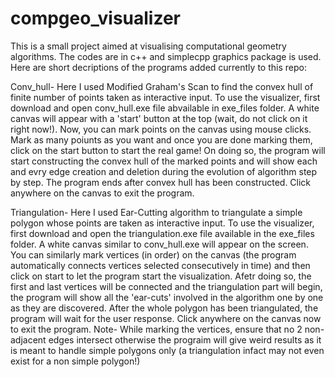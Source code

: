 # compgeo_visualizer
This is a small project aimed at visualising computational geometry algorithms. The codes are in c++ and simplecpp graphics package is used. Here are short decriptions 
of the programs added currently to this repo:

Conv_hull- Here I used Modified Graham's Scan to find the convex hull of finite number of points taken as interactive input. To use the visualizer, first download 
and open conv_hull.exe file abvailable in exe_files folder. A white canvas will appear with a 'start' button at the top (wait, do not click on it right now!). Now,
you can mark points on the canvas using mouse clicks. Mark as many poiunts as you want and once you are done marking them, click on the start button to start the
real game! On doing so, the program will start constructing the convex hull of the marked points and will show each and evry edge creation and deletion during the 
evolution of algorithm step by step. The program ends after convex hull has been constructed. Click anywhere on the canvas to exit the program.

Triangulation- Here I used Ear-Cutting algorithm to triangulate a simple polygon whose points are taken as interactive input. To use the visualizer, first download 
and open the triangulation.exe file available in the exe_files folder. A white canvas similar to conv_hull.exe will appear on the screen. You can similarly mark 
vertices (in order) on the canvas (the program automatically connects vertices selected consecutively in time) and then click on start to let the program start the
visualization. Afetr doing so, the first and last vertices will be connected and the triangulation part will begin, the program will show all the 'ear-cuts' involved
in the algorithm one by one as they are discovered. After the whole polygon has been triangulated, the program will wait for the user response. Click anywhere on the 
canvas now to exit the program.
Note- While marking the vertices, ensure that no 2 non-adjacent edges intersect otherwise the prograim will give weird results as it is meant to handle simple polygons
only (a triangulation infact may not even exist for a non simple polygon!)
